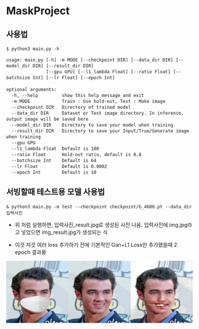 # MaskProject

## 사용법
```shell
$ python3 main.py -h
```

```console
usage: main.py [-h] -m MODE [--checkpoint DIR] [--data_dir DIR] [--model_dir DIR] [--result_dir DIR]
               [--gpu GPU] [--l1_lambda Float] [--ratio Float] [--batchsize Int] [--lr Float] [--epoch Int]

optional arguments:
  -h, --help         show this help message and exit
  -m MODE            Train : Use hold-out, Test : Make image
  --checkpoint DIR   Directory of trained model
  --data_dir DIR     Dataset or Test image directory. In inference, output image will be saved here
  --model_dir DIR    Directory to save your model when training
  --result_dir DIR   Directory to save your Input/True/Generate image when training
  --gpu GPU
  --l1_lambda Float  Default is 100
  --ratio Float      Hold-out ratio, default is 0.8
  --batchsize Int    Default is 64
  --lr Float         Default is 0.0002
  --epoch Int        Default is 10
```


## 서빙할때 테스트용 모델 사용법
```shell
& python3 main.py -m test --checkpoint checkpoint/G_4600.pt --data_dir 입력사진 
```
* 위 처럼 실행하면, 입력사진_result.jpg로 생성된 사진 나옴. 입력사진에 img.jpg라고 넣었으면 img_result.jpg가 생성되는 식

* 이것 저것 여러 loss 추가하기 전에 기본적인 Gan+L1 Loss만 추가했을때 2 epoch 결과물
<img src='./4600_iter.jpg'>